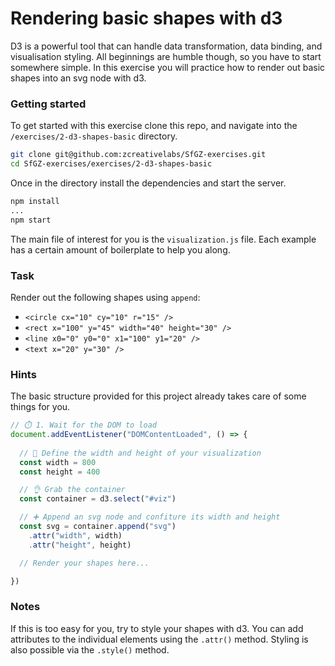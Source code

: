 
# Rendering basic shapes with d3

D3 is a powerful tool that can handle data transformation, data binding, and visualisation styling. All beginnings are humble though, so you have to start somewhere simple. In this exercise you will practice how to render out basic shapes into an svg node with d3.

### Getting started

To get started with this exercise clone this repo, and navigate into the `/exercises/2-d3-shapes-basic` directory.

```bash
git clone git@github.com:zcreativelabs/SfGZ-exercises.git
cd SfGZ-exercises/exercises/2-d3-shapes-basic
```

Once in the directory install the dependencies and start the server.

```bash
npm install
...
npm start
```

The main file of interest for you is the `visualization.js` file. Each example has a certain amount of boilerplate to help you along.

### Task

Render out the following shapes using `append`:

- `<circle cx="10" cy="10" r="15" />`
- `<rect x="100" y="45" width="40" height="30" />`
- `<line x0="0" y0="0" x1="100" y1="20" />`
- `<text x="20" y="30" />`

### Hints

The basic structure provided for this project already takes care of some things for you.

```js
// ⏱️ 1. Wait for the DOM to load
document.addEventListener("DOMContentLoaded", () => {
  
  // 📏 Define the width and height of your visualization
  const width = 800
  const height = 400

  // 👌 Grab the container
  const container = d3.select("#viz")

  // ➕ Append an svg node and confiture its width and height
  const svg = container.append("svg")
    .attr("width", width)
    .attr("height", height)

  // Render your shapes here...

})
```

### Notes

If this is too easy for you, try to style your shapes with d3. You can add attributes to the individual elements using the `.attr()` method. Styling is also possible via the `.style()` method.
